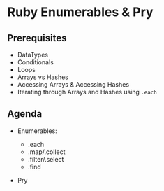 # Ruby Enumerables & Pry

## Prerequisites

- DataTypes
- Conditionals
- Loops
- Arrays vs Hashes
- Accessing Arrays & Accessing Hashes
- Iterating through Arrays and Hashes using `.each`

## Agenda

- Enumerables:
    - .each
    - .map/.collect
    - .filter/.select
    - .find

- Pry